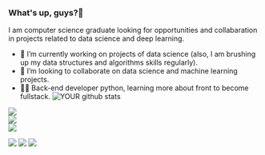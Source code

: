 ### What's up, guys?👋
I am computer science graduate looking for opportunities and collabaration in projects related to data science and deep learning.
- 🔭 I’m currently working on projects of data science (also, I am brushing up my data structures and algorithms skills regularly).
- 🤝 I’m looking to collaborate on data science and machine learning projects.
- 👨‍💻 Back-end developer python, learning more about front to become fullstack.
![YOUR github stats](https://github-readme-stats.vercel.app/api?username=ThiagoF)

[<img src="https://img.shields.io/badge/twitter-%231DA1F2.svg?&style=for-the-badge&logo=twitter&logoColor=white" />](https://twitter.com/ThiagoFx00) <br> [<img src="https://img.shields.io/badge/linkedin-%230077B5.svg?&style=for-the-badge&logo=linkedin&logoColor=white" />](https://www.linkedin.com/in/thiago-vasconcelos-a4634a217/) <br> [<img src = "https://img.shields.io/badge/instagram-%23E4405F.svg?&style=for-the-badge&logo=instagram&logoColor=white">](https://www.instagram.com/otherthiago/)  <br>

<img src = "https://res.cloudinary.com/practicaldev/image/fetch/s--IMy76vSA--/c_limit,f_auto,fl_progressive,q_20,w_80/https://dev-to-uploads.s3.amazonaws.com/uploads/badge/badge_image/33/csharp-badge.png"/> 

<img src ="https://res.cloudinary.com/practicaldev/image/fetch/s--Ge9Pgpys--/c_limit,f_auto,fl_progressive,q_20,w_80/https://dev-to-uploads.s3.amazonaws.com/uploads/badge/badge_image/20/57795360-bec24f00-7713-11e9-9516-20f5f5d0f034.png" />

<img src= "https://res.cloudinary.com/practicaldev/image/fetch/s--ytlCYKyP--/c_limit,f_auto,fl_progressive,q_20,w_80/https://dev-to-uploads.s3.amazonaws.com/uploads/badge/badge_image/22/git-sticker.png"/>

          





          
